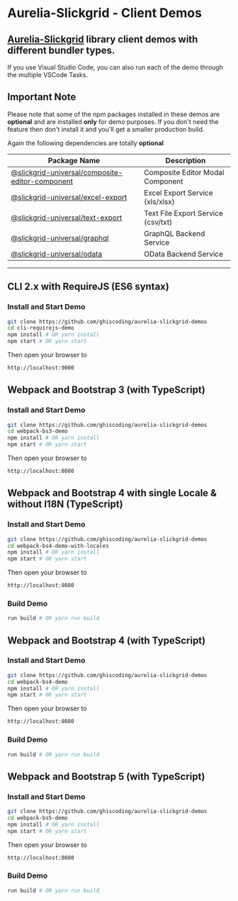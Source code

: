 # Aurelia-Slickgrid - Client Demos
## [Aurelia-Slickgrid](https://github.com/ghiscoding/aurelia-slickgrid) library client demos with different bundler types.


If you use Visual Studio Code, you can also run each of the demo through the multiple VSCode Tasks.

## Important Note
Please note that some of the npm packages installed in these demos are **optional** and are installed **only** for demo purposes. If you don't need the feature then don't install it and you'll get a smaller production build. 

Again the following dependencies are totally **optional**

| Package Name | Description |
| ------------ | ----------- |
| [@slickgrid-universal/composite-editor-component](https://github.com/ghiscoding/slickgrid-universal/tree/master/packages/composite-editor-component) | Composite Editor Modal Component |
| [@slickgrid-universal/excel-export](https://github.com/ghiscoding/slickgrid-universal/tree/master/packages/excel-export) | Excel Export Service (xls/xlsx) |
| [@slickgrid-universal/text-export](https://github.com/ghiscoding/slickgrid-universal/tree/master/packages/text-export) | Text File Export Service (csv/txt) |
| [@slickgrid-universal/graphql](https://github.com/ghiscoding/slickgrid-universal/tree/master/packages/graphql) | GraphQL Backend Service |
| [@slickgrid-universal/odata](https://github.com/ghiscoding/slickgrid-universal/tree/master/packages/odata) | OData Backend Service |

---

## CLI 2.x with RequireJS (ES6 syntax)
### Install and Start Demo
```bash
git clone https://github.com/ghiscoding/aurelia-slickgrid-demos
cd cli-requirejs-demo
npm install # OR yarn install
npm start # OR yarn start
```

Then open your browser to
```html
http://localhost:9000
```

## Webpack and Bootstrap 3 (with TypeScript)
### Install and Start Demo
```bash
git clone https://github.com/ghiscoding/aurelia-slickgrid-demos
cd webpack-bs3-demo
npm install # OR yarn install
npm start # OR yarn start
```

Then open your browser to
```html
http://localhost:8080
```

## Webpack and Bootstrap 4 with single Locale & without I18N (TypeScript)
### Install and Start Demo
```bash
git clone https://github.com/ghiscoding/aurelia-slickgrid-demos
cd webpack-bs4-demo-with-locales
npm install # OR yarn install
npm start # OR yarn start
```

Then open your browser to
```html
http://localhost:8080
```

### Build Demo
```bash
run build # OR yarn run build
```

## Webpack and Bootstrap 4 (with TypeScript)
### Install and Start Demo
```bash
git clone https://github.com/ghiscoding/aurelia-slickgrid-demos
cd webpack-bs4-demo
npm install # OR yarn install
npm start # OR yarn start
```

Then open your browser to
```html
http://localhost:8080
```

### Build Demo
```bash
run build # OR yarn run build
```

## Webpack and Bootstrap 5 (with TypeScript)
### Install and Start Demo
```bash
git clone https://github.com/ghiscoding/aurelia-slickgrid-demos
cd webpack-bs5-demo
npm install # OR yarn install
npm start # OR yarn start
```

Then open your browser to
```html
http://localhost:8080
```

### Build Demo
```bash
run build # OR yarn run build
```
